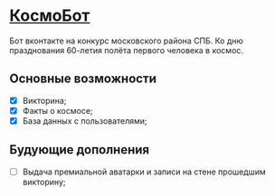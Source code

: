 # [КосмоБот](https://vk.com/public202952694)
Бот вконтакте на конкурс московского района СПБ. Ко дню празднования 60-летия полёта первого человека в космос.

## Основные возможности

- [x] Викторина;
- [x] Факты о космосе;
- [x] База данных с пользователями;

## Будующие дополнения

- [ ] Выдача премиальной аватарки и записи на стене прошедшим викторину;
